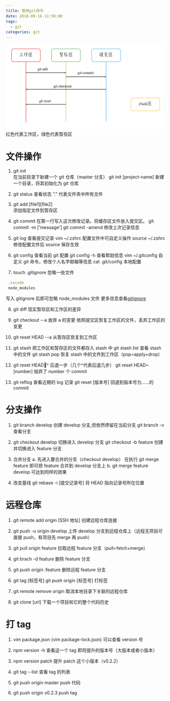 ```yaml
---
title: 常用git命令
date: 2018-09-16 11:50:00
tags:
  - git
categories: git
---
```


![](/image/git.png)
红色代表工作区，绿色代表暂存区

# 文件操作

1. git init  
   在当前目录下新建一个 git 仓库（master 分支）
   git init [project-name]
   新建一个目录，将其初始化为 git 仓库

   <!-- more -->

2. git status 查看状态
   “.” 代表文件夹中所有文件

3. git add [file1][file2]  
   添加指定文件到暂存区

4. git commit
   在第一行写入这次修改记录。将缓存区文件放入提交区。
   git commit -m ['message']
   git commit -amend
   修改上次记录信息

5. git log
   查看提交记录
   vim ~/.zshrc 配置文件中可自定义操作
   source ~/.zshrc 修改配置文件后 source 保存生效

6. git config
   查看当前 git 配置
   git config -h
   查看帮助信息
   vim ~/.gitconfig 自定义 git 命令，修改个人名字邮箱等信息
   cat .git/config 本地配置

7. touch .gitignore 忽略一些文件

```javascript
 .vscode
 node_modules
```

写入 gitignore 后即可忽略 node_modules 文件
更多信息查看[gitignore](https://github.com/github/gitignore)

8. git diff
   现实暂存区和工作区的差异

9. git checkout --a
   放弃 a 的变更
   依照提交区恢复工作区的文件，丢弃工作区的变更

10. git reset HEAD --a
    从暂存区恢复到工作区

11. git stash
    把工作区和暂存区的文件都存入 stash 中
    git stash list
    查看 stash 中的文件
    git stash pop
    恢复 stash 中的文件到工作区（pop=apply+drop）

12. git reset HEAD^
    后退一步（几个^代表后退几步）
    git reset HEAD~[number]
    抛弃了 number 个 commit

13. git reflog
    查看近期的 log 记录
    git reset [版本号]
    回退到版本号为……的 commit

# 分支操作

1. git branch develop
   创建 develop 分支,但依然停留在当前分支
   git branch -v
   查看分支

2. git checkout develop
   切换进入 develop 分支
   git checkout -b feature
   创建并切换进入 feature 分支

3. 合并分支
   a. 先进入要合并的分支（checkout develop）
   在执行 git merge feature 即可把 feature 合并到 develop 分支上
   b. git merge feature develop
   可达到同样的效果

4. 改变基线
   git rebase -i [提交记录号]
   将 HEAD 指向记录号所在位置

# 远程仓库

1. git remote add origin [SSH 地址]
   创建远程仓库连接

2. git push -u origin develop
   上传 develop 分支到远程仓库上（远程无项目可直接 push，有项目先 merge 再 push）

3. git pull origin feature
   拉取远程 feature 分支（pull=fetch+merge）

4. git brach -d feature
   删除 feature 分支

5. git push origin :feature
   删除远程 feature 分支

6. git tag [标签号]
   git push origin [标签号]
   打标签

7. git remote remove origin
   取消本地目录下关联的远程仓库

8. git clone [url]
   下载一个项目和它的整个代码历史

# 打 tag

1. vim package.json
   (vim package-lock.json)
   可以查看 version 号

2. npm version -h
   查看这一个 tag 即将提升的版本号（大版本或者小版本）

3. npm version patch
   提升 patch 这个小版本（v0.2.2）

4. git tag --list
   查看 tag 的列表

5. git push origin master
   push 代码

6. git push origin v0.2.3
   push tag
